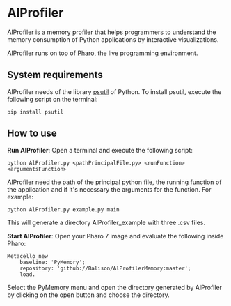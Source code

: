 # AlProfiler

AlProfiler is a memory profiler that helps programmers to understand the memory consumption of Python applications by interactive visualizations.

AlProfiler runs on top of [Pharo](http://pharo.org), the live programming environment.

## System requirements
AlProfiler needs of the library [psutil](https://pypi.org/project/psutil/) of Python. To install psutil, execute the following script on the terminal:
```
pip install psutil
```

## How to use

**Run AlProfiler**: Open a terminal and execute the following script: 

```
python AlProfiler.py <pathPrincipalFile.py> <runFunction> <argumentsFunction>

```
AlProfiler need the path of the principal python file, the running function of the application and if it's necessary the arguments for the function.
For example:
```
python AlProfiler.py example.py main

```
This will generate a directory AlProfiler_example with three .csv files.


**Start AlProfiler**: Open your Pharo 7 image and evaluate the following inside Pharo:
```smalltalk
Metacello new
	baseline: 'PyMemory';
	repository: 'github://Balison/AlProfilerMemory:master';
	load.
```
Select the PyMemory menu and open the directory generated by AlProfiler by clicking on the open button and choose the directory.
